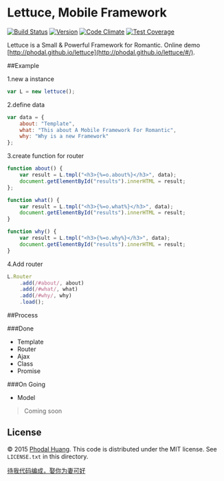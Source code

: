 # Lettuce, Mobile Framework

[![Build Status](https://api.travis-ci.org/phodal/lettuce.png)](https://travis-ci.org/phodal/lettuce)
[![Version](http://img.shields.io/npm/v/lettuce.svg)](http://http://img.shields.io/npm/v/lettuce.svg)
[![Code Climate](https://codeclimate.com/github/phodal/lettuce/badges/gpa.svg)](https://codeclimate.com/github/phodal/lettuce)
[![Test Coverage](https://codeclimate.com/github/phodal/lettuce/badges/coverage.svg)](https://codeclimate.com/github/phodal/lettuce)

Lettuce is a Small & Powerful Framework for Romantic.
Online demo [http://phodal.github.io/lettuce](http://phodal.github.io/lettuce/#/).

##Example

1.new a instance

```javascript
var L = new lettuce();
```
2.define data

```javascript
var data = {
    about: "Template",
    what: "This about A Mobile Framework For Romantic",
    why: "Why is a new Framework"
};
```

3.create function for router

```javascript
function about() {
    var result = L.tmpl("<h3>{%=o.about%}</h3>", data);
    document.getElementById("results").innerHTML = result;
};

function what() {
    var result = L.tmpl("<h3>{%=o.what%}</h3>", data);
    document.getElementById("results").innerHTML = result;
}

function why() {
    var result = L.tmpl("<h3>{%=o.why%}</h3>", data);
    document.getElementById("results").innerHTML = result;
}
```
4.Add router

```javascript
L.Router
    .add(/#about/, about)
    .add(/#what/, what)
    .add(/#why/, why)
    .load();
```

##Process

###Done

- Template
- Router
- Ajax
- Class
- Promise

###On Going

- Model

> Coming soon



## License

© 2015 [Phodal Huang](http://www.phodal.com). This code is distributed under the MIT license. See `LICENSE.txt` in this directory.

[待我代码编成，娶你为妻可好](http://www.xuntayizhan.com/person/ji-ke-ai-qing-zhi-er-shi-dai-wo-dai-ma-bian-cheng-qu-ni-wei-qi-ke-hao-wan/)
